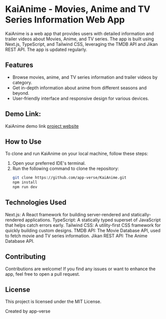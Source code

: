 # KaiAnime - Movies, Anime and TV Series Information Web App

KaiAnime is a web app that provides users with detailed information and trailer videos about Movies, Anime, and TV series. The app is built using Next.js, TypeScript, and Tailwind CSS, leveraging the TMDB API and Jikan REST API. The app is updated regularly.

## Features

- Browse movies, anime, and TV series information and trailer videos by category.
- Get in-depth information about anime from different seasons and beyond.
- User-friendly interface and responsive design for various devices.

## Demo Link:
KaiAnime demo link [project website](https://dhakarflix.vercel.app/)

## How to Use

To clone and run KaiAnime on your local machine, follow these steps:

1. Open your preferred IDE's terminal.
2. Run the following command to clone the repository:
   ```bash
   git clone https://github.com/app-verse/KaiAnime.git
   npm install
   npm run dev
   ```

## Technologies Used

Next.js: A React framework for building server-rendered and statically-rendered applications.
TypeScript: A statically typed superset of JavaScript that helps catch errors early.
Tailwind CSS: A utility-first CSS framework for quickly building custom designs.
TMDB API: The Movie Database API, used to fetch movie and TV series information.
Jikan REST API: The Anime Database API.

## Contributing

Contributions are welcome! If you find any issues or want to enhance the app, feel free to open a pull request.

## License

This project is licensed under the MIT License.

Created by app-verse
